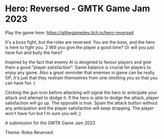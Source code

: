 # Hero: Reversed - GMTK Game Jam 2023

Play the game here: https://gjthegamedev.itch.io/hero-reversed

It's a boss fight, but the roles are reversed. You are the boss, and the hero is here to fight you.
2
Will you give the player a good time? Or will you just have fun and bully the hero?

Inspired by the fact that enemy AI is desgined to favour players and give them a good "player satisfaction". Game balance is crucial for players to enjoy any game. Also a great reminder that enemies in game can be really OP, it's just that they restrain themselves from one-shotting you so that you can have fun :)

Clicking the gun icon before attacking will signal the hero to anticipate your attack and attempt to dodge it. If the hero is able to dodge the attack, player satisfaction will go up. The opposite is true.  Spam the attack button without any anticipation and the player satisfaction will keep dropping. The player won't have fun but I'm sure you will ;)

A submission for the GMTK Game Jam 2023

Theme: Roles Reversed

